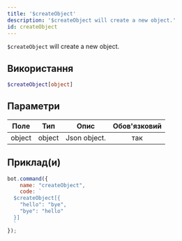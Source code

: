 ```yaml
---
title: '$createObject'
description: '$createObject will create a new object.'
id: createObject
---
```


`$createObject` will create a new object.

## Використання

```php
$createObject[object]
```

## Параметри

| Поле   | Тип    | Опис         | Обов'язковий |
| ------ | ------ | ------------ |:------------:|
| object | object | Json object. |     так      |

## Приклад(и)

```javascript
bot.command({
    name: "createObject",
    code: `
  $createObject[{
    "hello": "bye",
    "bye": "hello"
  }]
  `
});
```